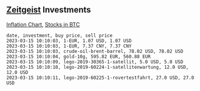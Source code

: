 ## [Zeitgeist](index.html) Investments

[Inflation Chart](https://inflationchart.com),
[Stocks in BTC](https://stonksinbtc.xyz/)

```
date, investment, buy price, sell price
2023-03-15 10:10:03, 1-EUR, 1.07 USD, 1.07 USD
2023-03-15 10:10:03, 1-EUR, 7.37 CNY, 7.37 CNY
2023-03-15 10:10:03, crude-oil-brent-barrel, 78.02 USD, 78.02 USD
2023-03-15 10:10:04, gold-10g, 595.82 EUR, 560.88 EUR
2023-03-15 10:10:09, lego-2019-30365-1-satellit, 5.0 USD, 5.0 USD
2023-03-15 10:10:10, lego-2019-60224-1-satellitenwartung, 12.0 USD, 12.0 USD
2023-03-15 10:10:11, lego-2019-60225-1-rovertestfahrt, 27.0 USD, 27.0 USD
```
